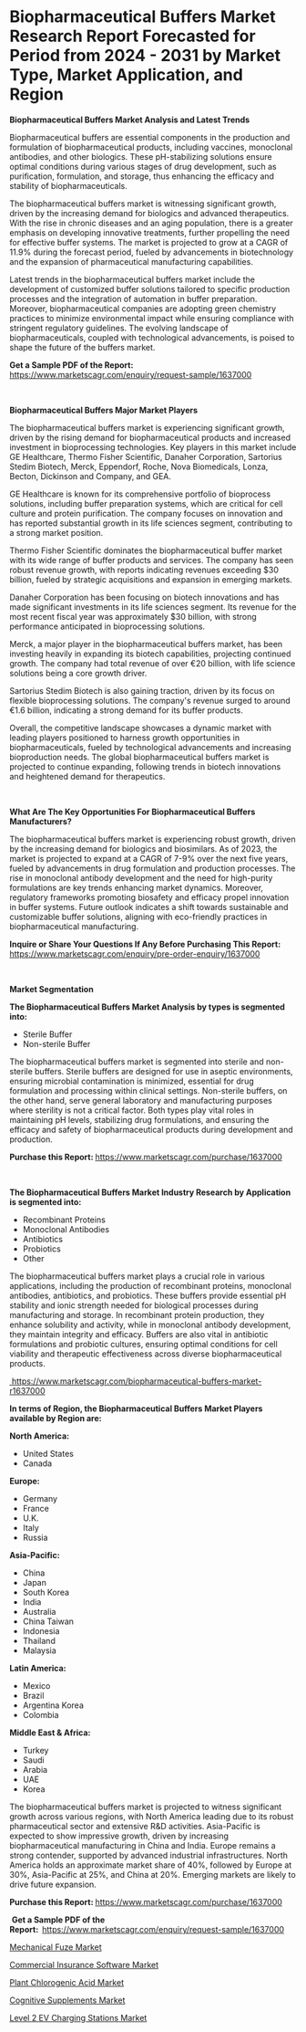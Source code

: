 <p><h1>Biopharmaceutical Buffers Market Research Report Forecasted for Period from 2024 -  2031 by Market Type, Market Application, and Region</h1></p><p><strong>Biopharmaceutical Buffers Market Analysis and Latest Trends</strong></p>
<p><p>Biopharmaceutical buffers are essential components in the production and formulation of biopharmaceutical products, including vaccines, monoclonal antibodies, and other biologics. These pH-stabilizing solutions ensure optimal conditions during various stages of drug development, such as purification, formulation, and storage, thus enhancing the efficacy and stability of biopharmaceuticals.</p><p>The biopharmaceutical buffers market is witnessing significant growth, driven by the increasing demand for biologics and advanced therapeutics. With the rise in chronic diseases and an aging population, there is a greater emphasis on developing innovative treatments, further propelling the need for effective buffer systems. The market is projected to grow at a CAGR of 11.9% during the forecast period, fueled by advancements in biotechnology and the expansion of pharmaceutical manufacturing capabilities.</p><p>Latest trends in the biopharmaceutical buffers market include the development of customized buffer solutions tailored to specific production processes and the integration of automation in buffer preparation. Moreover, biopharmaceutical companies are adopting green chemistry practices to minimize environmental impact while ensuring compliance with stringent regulatory guidelines. The evolving landscape of biopharmaceuticals, coupled with technological advancements, is poised to shape the future of the buffers market.</p></p>
<p><strong>Get a Sample PDF of the Report:&nbsp;</strong> <a href="https://www.marketscagr.com/enquiry/request-sample/1637000">https://www.marketscagr.com/enquiry/request-sample/1637000</a></p>
<p>&nbsp;</p>
<p><strong>Biopharmaceutical Buffers Major Market Players</strong></p>
<p><p>The biopharmaceutical buffers market is experiencing significant growth, driven by the rising demand for biopharmaceutical products and increased investment in bioprocessing technologies. Key players in this market include GE Healthcare, Thermo Fisher Scientific, Danaher Corporation, Sartorius Stedim Biotech, Merck, Eppendorf, Roche, Nova Biomedicals, Lonza, Becton, Dickinson and Company, and GEA.</p><p>GE Healthcare is known for its comprehensive portfolio of bioprocess solutions, including buffer preparation systems, which are critical for cell culture and protein purification. The company focuses on innovation and has reported substantial growth in its life sciences segment, contributing to a strong market position.</p><p>Thermo Fisher Scientific dominates the biopharmaceutical buffer market with its wide range of buffer products and services. The company has seen robust revenue growth, with reports indicating revenues exceeding $30 billion, fueled by strategic acquisitions and expansion in emerging markets.</p><p>Danaher Corporation has been focusing on biotech innovations and has made significant investments in its life sciences segment. Its revenue for the most recent fiscal year was approximately $30 billion, with strong performance anticipated in bioprocessing solutions.</p><p>Merck, a major player in the biopharmaceutical buffers market, has been investing heavily in expanding its biotech capabilities, projecting continued growth. The company had total revenue of over €20 billion, with life science solutions being a core growth driver.</p><p>Sartorius Stedim Biotech is also gaining traction, driven by its focus on flexible bioprocessing solutions. The company's revenue surged to around €1.6 billion, indicating a strong demand for its buffer products.</p><p>Overall, the competitive landscape showcases a dynamic market with leading players positioned to harness growth opportunities in biopharmaceuticals, fueled by technological advancements and increasing bioproduction needs. The global biopharmaceutical buffers market is projected to continue expanding, following trends in biotech innovations and heightened demand for therapeutics.</p></p>
<p>&nbsp;</p>
<p><strong>What Are The Key Opportunities For Biopharmaceutical Buffers Manufacturers?</strong></p>
<p><p>The biopharmaceutical buffers market is experiencing robust growth, driven by the increasing demand for biologics and biosimilars. As of 2023, the market is projected to expand at a CAGR of 7-9% over the next five years, fueled by advancements in drug formulation and production processes. The rise in monoclonal antibody development and the need for high-purity formulations are key trends enhancing market dynamics. Moreover, regulatory frameworks promoting biosafety and efficacy propel innovation in buffer systems. Future outlook indicates a shift towards sustainable and customizable buffer solutions, aligning with eco-friendly practices in biopharmaceutical manufacturing.</p></p>
<p><strong>Inquire or Share Your Questions If Any Before Purchasing This Report:</strong> <a href="https://www.marketscagr.com/enquiry/pre-order-enquiry/1637000">https://www.marketscagr.com/enquiry/pre-order-enquiry/1637000</a></p>
<p>&nbsp;</p>
<p><strong>Market Segmentation</strong></p>
<p><strong>The Biopharmaceutical Buffers Market Analysis by types is segmented into:</strong></p>
<p><ul><li>Sterile Buffer</li><li>Non-sterile Buffer</li></ul></p>
<p><p>The biopharmaceutical buffers market is segmented into sterile and non-sterile buffers. Sterile buffers are designed for use in aseptic environments, ensuring microbial contamination is minimized, essential for drug formulation and processing within clinical settings. Non-sterile buffers, on the other hand, serve general laboratory and manufacturing purposes where sterility is not a critical factor. Both types play vital roles in maintaining pH levels, stabilizing drug formulations, and ensuring the efficacy and safety of biopharmaceutical products during development and production.</p></p>
<p><strong>Purchase this Report:&nbsp;</strong><a href="https://www.marketscagr.com/purchase/1637000">https://www.marketscagr.com/purchase/1637000</a></p>
<p>&nbsp;</p>
<p><strong>The Biopharmaceutical Buffers Market Industry Research by Application is segmented into:</strong></p>
<p><ul><li>Recombinant Proteins</li><li>Monoclonal Antibodies</li><li>Antibiotics</li><li>Probiotics</li><li>Other</li></ul></p>
<p><p>The biopharmaceutical buffers market plays a crucial role in various applications, including the production of recombinant proteins, monoclonal antibodies, antibiotics, and probiotics. These buffers provide essential pH stability and ionic strength needed for biological processes during manufacturing and storage. In recombinant protein production, they enhance solubility and activity, while in monoclonal antibody development, they maintain integrity and efficacy. Buffers are also vital in antibiotic formulations and probiotic cultures, ensuring optimal conditions for cell viability and therapeutic effectiveness across diverse biopharmaceutical products.</p></p>
<p><a href="https://www.marketscagr.com/biopharmaceutical-buffers-market-r1637000">&nbsp;https://www.marketscagr.com/biopharmaceutical-buffers-market-r1637000</a></p>
<p><strong>In terms of Region, the Biopharmaceutical Buffers Market Players available by Region are:</strong></p>
<p>
    <p> <strong> North America: </strong>
        <ul>
            <li>United States</li>
            <li>Canada</li>
        </ul>
        </p> 
    <p> <strong> Europe: </strong>
        <ul>
            <li>Germany</li>
            <li>France</li>
            <li>U.K.</li>
            <li>Italy</li>
            <li>Russia</li>
        </ul>
        </p> 
    <p> <strong> Asia-Pacific: </strong>
        <ul>
            <li>China</li>
            <li>Japan</li>
            <li>South Korea</li>
            <li>India</li>
            <li>Australia</li>
            <li>China Taiwan</li>
            <li>Indonesia</li>
            <li>Thailand</li>
            <li>Malaysia</li>
        </ul>
        </p> 
    <p> <strong> Latin America: </strong>
        <ul>
            <li>Mexico</li>
            <li>Brazil</li>
            <li>Argentina Korea</li>
            <li>Colombia</li>
        </ul>
        </p> 
    <p> <strong> Middle East & Africa: </strong>
        <ul>
            <li>Turkey</li>
            <li>Saudi</li>
            <li>Arabia</li>
            <li>UAE</li>
            <li>Korea</li>
        </ul>
    </p>
    </p>
<p><p>The biopharmaceutical buffers market is projected to witness significant growth across various regions, with North America leading due to its robust pharmaceutical sector and extensive R&D activities. Asia-Pacific is expected to show impressive growth, driven by increasing biopharmaceutical manufacturing in China and India. Europe remains a strong contender, supported by advanced industrial infrastructures. North America holds an approximate market share of 40%, followed by Europe at 30%, Asia-Pacific at 25%, and China at 20%. Emerging markets are likely to drive future expansion.</p></p>
<p><strong>Purchase this Report: </strong><a href="https://www.marketscagr.com/purchase/1637000">https://www.marketscagr.com/purchase/1637000</a></p>
<p>&nbsp;<strong>Get a Sample PDF of the Report:&nbsp;&nbsp;</strong><a href="https://www.marketscagr.com/enquiry/request-sample/1637000">https://www.marketscagr.com/enquiry/request-sample/1637000</a></p>
<p><strong></strong></p>
<p><p><a href="https://medium.com/@adsogvwv75/how-regional-markets-are-adapting-to-mechanical-fuze-market-innovations-b6a55f0a5940?postPublishedType=repub">Mechanical Fuze Market</a></p><p><a href="https://www.linkedin.com/pulse/commercial-insurance-software-market-size-share-analysis-ahulc">Commercial Insurance Software Market</a></p><p><a href="https://medium.com/@adsogvwv75/future-of-innovation-global-plant-chlorogenic-acid-market-growth-and-opportunities-2024-2031-7801a96ae042">Plant Chlorogenic Acid Market</a></p><p><a href="https://www.linkedin.com/pulse/why-should-you-invest-cognitive-supplements-market-trends-n29uf?trackingId=ra9C%2FEWqS3aFIfFWSu0TcA%3D%3D">Cognitive Supplements Market</a></p><p><a href="https://issuu.com/reportprime-2/docs/level-2-ev-charging-stations-market_0b61de37841f02">Level 2 EV Charging Stations Market</a></p></p>